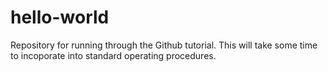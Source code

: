 # hello-world
Repository for running through the Github tutorial.
This will take some time to incoporate into standard operating procedures.
